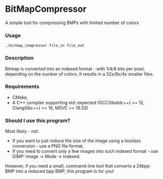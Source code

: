 # BitMapCompressor

A simple tool for compressing BMPs with limited number of colors

### Usage

```
./bitmap_compressor file_in file_out
```

### Description

Bitmap is converted into an indexed format - with 1/4/8 bits per pixel, depending on the number of colors.
It results in a 32x/8x/4x smaller files.

### Requirements

- CMake,
- A C++ compiler supporting std::expected (GCC(libstdc++) >= 12, Clang(libc++) >= 16, MSVC >= 19.33)

### Should I use this program?

Most likely - not.
- If you want to just reduce the size of the image using a lossless conversion - use a PNG file format,
- If you need to convert only a few images into such indexed format - use GIMP: Image -> Mode -> Indexed.

However, if you need a small, command-line tool that converts a 24bpp BMP into a reduced bpp BMP, this program is for you!
